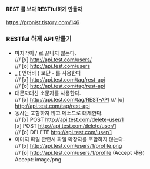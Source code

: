#### REST 를 보다 RESTful하게 만들자

https://pronist.tistory.com/146

### RESTful 하게 API 만들기

- 마지막이 / 로 끝나지 않는다.    
/// [x]	http://api.test.com/users/     
/// [o] http://api.test.com/users      
- _ ( 언더바 ) 보단 - 를 사용한다    
/// [x] http://api.test.com/tag/rest_api     
/// [o] http://api.test.com/tag/rest-api    
- 대문자대신 소문자를 사용한다.    
/// [x] http://api.test.com/tag/REST-API
/// [o] http://api.test.com/tag/rest-api  
- 동사는 포함하지 않고 메소드로 대체한다.    
/// [x] POST http://api.test.com/delete-user/1   
    [x] POST http://api.test.com/delete/user/1	   
/// [o] DELETE http://api.test.com/user/1    
- 이미지 파일 관련시 파일 확장자를 포함하지 않는다.   
/// [x] http://api.test.com/users/1/profile.png   
/// [o] http://api.test.com/users/1/profile (Accept 사용)    
Accept: image/png   
